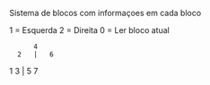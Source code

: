 Sistema de blocos com informaçoes em cada bloco

1 = Esquerda
2 = Direita
0 = Ler bloco atual

          4
      2   |   6
   1    3 | 5    7
